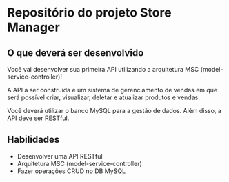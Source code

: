 # Repositório do projeto Store Manager

## O que deverá ser desenvolvido

Você vai desenvolver sua primeira API utilizando a arquitetura MSC (model-service-controller)!

A API a ser construída é um sistema de gerenciamento de vendas em que será possível criar, visualizar, deletar e atualizar produtos e vendas.

Você deverá utilizar o banco MySQL para a gestão de dados. Além disso, a API deve ser RESTful.

## Habilidades

* Desenvolver uma API RESTful
* Arquitetura MSC (model-service-controller)
* Fazer operações CRUD no DB MySQL
